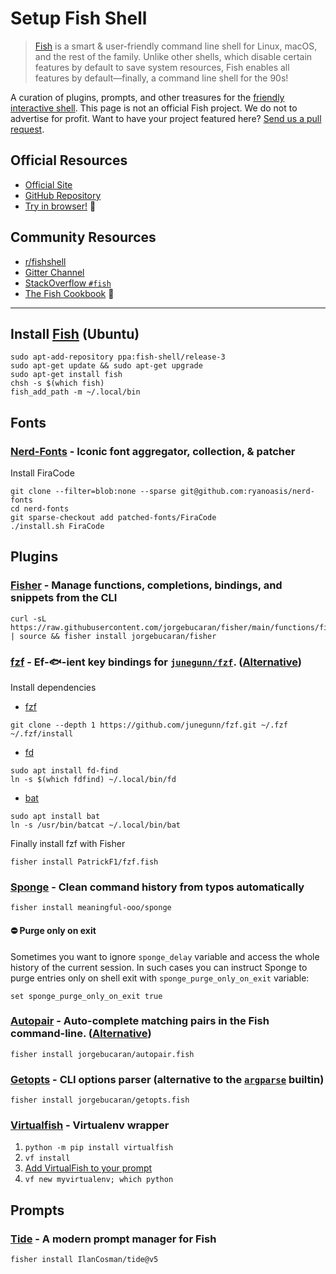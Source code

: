 # Setup Fish Shell

> [Fish](https://fishshell.com/) is a smart & user-friendly command line shell for Linux, macOS, and the rest of the family. Unlike other shells, which disable certain features by default to save system resources, Fish enables all features by default—finally, a command line shell for the 90s!

A curation of plugins, prompts, and other treasures for the [friendly interactive shell](https://fishshell.com). This page is not an official Fish project. We do not to advertise for profit. Want to have your project featured here? [Send us a pull request](https://github.com/jorgebucaran/awesome-fish/fork).

## Official Resources

- [Official Site](https://fishshell.com)
- [GitHub Repository](https://github.com/fish-shell/fish-shell)
- [Try in browser!](https://rootnroll.com/d/fish-shell/) 🍤

## Community Resources

- [r/fishshell](https://www.reddit.com/r/fishshell)
- [Gitter Channel](https://gitter.im/fish-shell/fish-shell)
- [StackOverflow `#fish`](https://stackoverflow.com/questions/tagged/fish)
- [The Fish Cookbook](https://github.com/jorgebucaran/cookbook.fish) 🍣

---

## Install [Fish](https://fishshell.com) (Ubuntu)

```console
sudo apt-add-repository ppa:fish-shell/release-3
sudo apt-get update && sudo apt-get upgrade
sudo apt-get install fish
chsh -s $(which fish)
fish_add_path -m ~/.local/bin
```

## Fonts

### [Nerd-Fonts](https://github.com/ryanoasis/nerd-fonts) - Iconic font aggregator, collection, & patcher

Install FiraCode

```console
git clone --filter=blob:none --sparse git@github.com:ryanoasis/nerd-fonts
cd nerd-fonts
git sparse-checkout add patched-fonts/FiraCode
./install.sh FiraCode
```

## Plugins

### [Fisher](https://github.com/jorgebucaran/fisher) - Manage functions, completions, bindings, and snippets from the CLI

```console
curl -sL https://raw.githubusercontent.com/jorgebucaran/fisher/main/functions/fisher.fish | source && fisher install jorgebucaran/fisher
```

### [fzf](https://github.com/PatrickF1/fzf.fish) - Ef-🐟-ient key bindings for [`junegunn/fzf`](https://github.com/junegunn/fzf). ([Alternative](https://github.com/jethrokuan/fzf))

Install dependencies

- [fzf](https://github.com/junegunn/fzf)

```console
git clone --depth 1 https://github.com/junegunn/fzf.git ~/.fzf
~/.fzf/install
```

- [fd](https://github.com/sharkdp/fd)

```console
sudo apt install fd-find
ln -s $(which fdfind) ~/.local/bin/fd
```

- [bat](https://github.com/sharkdp/bat)

```console
sudo apt install bat
ln -s /usr/bin/batcat ~/.local/bin/bat
```

Finally install fzf with Fisher

```console
fisher install PatrickF1/fzf.fish
```

### [Sponge](https://github.com/andreiborisov/sponge) - Clean command history from typos automatically

```console
fisher install meaningful-ooo/sponge
```

#### ⛔ Purge only on exit

Sometimes you want to ignore `sponge_delay` variable and access the whole history of the current session. In such cases you can instruct Sponge to purge entries only on shell exit with `sponge_purge_only_on_exit` variable:

```fish
set sponge_purge_only_on_exit true
```

### [Autopair](https://github.com/jorgebucaran/autopair.fish) - Auto-complete matching pairs in the Fish command-line. ([Alternative](https://github.com/laughedelic/pisces))

```console
fisher install jorgebucaran/autopair.fish
```

### [Getopts](https://github.com/jorgebucaran/getopts.fish) - CLI options parser (alternative to the [`argparse`](https://fishshell.com/docs/current/cmds/argparse.html) builtin)

```console
fisher install jorgebucaran/getopts.fish
```

### [Virtualfish](https://github.com/adambrenecki/virtualfish) - Virtualenv wrapper

1. `python -m pip install virtualfish`
2. `vf install`
3. [Add VirtualFish to your prompt](https://virtualfish.readthedocs.org/en/latest/install.html#customizing-your-fish-prompt)
4. `vf new myvirtualenv; which python`

## Prompts

### [Tide](https://github.com/IlanCosman/tide) - A modern prompt manager for Fish

```console
fisher install IlanCosman/tide@v5
```
